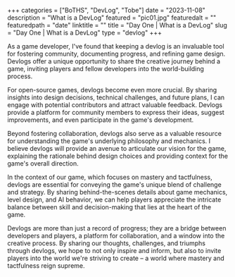 +++
categories = ["BoTHS", "DevLog", "Tobe"]
date = "2023-11-08"
description = "What is a DevLog"
featured = "pic01.jpg"
featuredalt = ""
featuredpath = "date"
linktitle = ""
title = "Day One | What is a DevLog"
slug = "Day One | What is a DevLog"
type = "devlog"
+++

As a game developer, I've found that keeping a devlog is an invaluable tool for fostering community, documenting progress, and refining game design. Devlogs offer a unique opportunity to share the creative journey behind a game, inviting players and fellow developers into the world-building process.

For open-source games, devlogs become even more crucial. By sharing insights into design decisions, technical challenges, and future plans, I can engage with potential contributors and attract valuable feedback. Devlogs provide a platform for community members to express their ideas, suggest improvements, and even participate in the game's development.

Beyond fostering collaboration, devlogs also serve as a valuable resource for understanding the game's underlying philosophy and mechanics. I believe devlogs will provide an avenue to articulate our vision for the game, explaining the rationale behind design choices and providing context for the game's overall direction.

In the context of our game, which focuses on mastery and tactfulness, devlogs are essential for conveying the game's unique blend of challenge and strategy. By sharing behind-the-scenes details about game mechanics, level design, and AI behavior, we can help players appreciate the intricate balance between skill and decision-making that lies at the heart of the game.

Devlogs are more than just a record of progress; they are a bridge between developers and players, a platform for collaboration, and a window into the creative process. By sharing our thoughts, challenges, and triumphs through devlogs, we hope to not only inspire and inform, but also to invite players into the world we're striving to create – a world where mastery and tactfulness reign supreme.